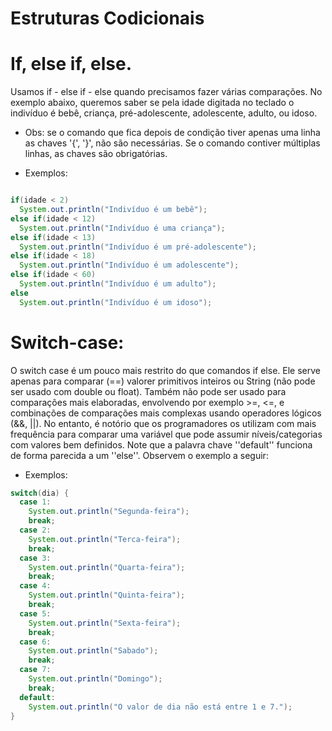 # Estruturas Codicionais

# If, else if, else.

Usamos if - else if - else quando precisamos fazer várias comparações. No exemplo abaixo, queremos saber se pela idade digitada no teclado o indivíduo é bebê, criança, pré-adolescente, adolescente, adulto, ou idoso.

- Obs: se o comando que fica depois de condição tiver apenas uma linha as chaves '{', '}', não são necessárias. Se o comando contiver múltiplas linhas, as chaves são obrigatórias.

- Exemplos:

```java

if(idade < 2)
  System.out.println("Indivíduo é um bebê");
else if(idade < 12)
  System.out.println("Indivíduo é uma criança");
else if(idade < 13)
  System.out.println("Indivíduo é um pré-adolescente");
else if(idade < 18)
  System.out.println("Indivíduo é um adolescente");
else if(idade < 60)
  System.out.println("Indivíduo é um adulto");
else
  System.out.println("Indivíduo é um idoso");
```
  
  
# Switch-case:

O switch case é um pouco mais restrito do que comandos if else. Ele serve apenas para comparar (==) valorer primitivos inteiros ou String (não pode ser usado com double ou float). Também não pode ser usado para comparações mais elaboradas, envolvendo por exemplo >=, <=, e combinações de comparações mais complexas usando operadores lógicos (&&, ||). No entanto, é notório que os programadores os utilizam com mais frequência para comparar uma variável que pode assumir níveis/categorias com valores bem definidos. Note que a palavra chave ''default'' funciona de forma parecida a um ''else''. Observem o exemplo a seguir:

- Exemplos:

```java
switch(dia) {
  case 1:
    System.out.println("Segunda-feira");
    break;
  case 2:
    System.out.println("Terca-feira");
    break;
  case 3:
    System.out.println("Quarta-feira");
    break;
  case 4:
    System.out.println("Quinta-feira");
    break;
  case 5:
    System.out.println("Sexta-feira");
    break;
  case 6:
    System.out.println("Sabado");
    break;
  case 7:
    System.out.println("Domingo");
    break;
  default:
    System.out.println("O valor de dia não está entre 1 e 7.");
}
```
